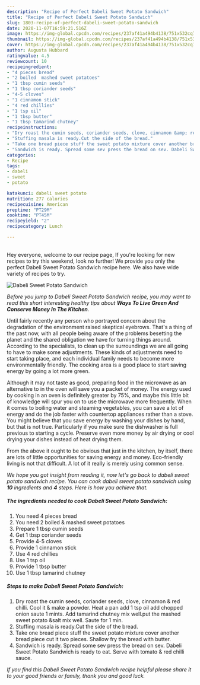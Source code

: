 ```yaml
---
description: "Recipe of Perfect Dabeli Sweet Potato Sandwich"
title: "Recipe of Perfect Dabeli Sweet Potato Sandwich"
slug: 1803-recipe-of-perfect-dabeli-sweet-potato-sandwich
date: 2020-11-07T16:59:21.516Z
image: https://img-global.cpcdn.com/recipes/237af41a494b4138/751x532cq70/dabeli-sweet-potato-sandwich-recipe-main-photo.jpg
thumbnail: https://img-global.cpcdn.com/recipes/237af41a494b4138/751x532cq70/dabeli-sweet-potato-sandwich-recipe-main-photo.jpg
cover: https://img-global.cpcdn.com/recipes/237af41a494b4138/751x532cq70/dabeli-sweet-potato-sandwich-recipe-main-photo.jpg
author: Augusta Hubbard
ratingvalue: 4.5
reviewcount: 10
recipeingredient:
- "4 pieces bread"
- "2 boiled  mashed sweet potatoes"
- "1 tbsp cumin seeds"
- "1 tbsp coriander seeds"
- "4-5 cloves"
- "1 cinnamon stick"
- "4 red chillies"
- "1 tsp oil"
- "1 tbsp butter"
- "1 tbsp tamarind chutney"
recipeinstructions:
- "Dry roast the cumin seeds, coriander seeds, clove, cinnamon &amp; red chilli. Cool it &amp; make a powder. Heat a pan add 1 tsp oil add chopped onion saute 1 mints. Add tamarind chutney mix well.put the mashed sweet potato &amp;salt mix well. Saute for 1 min."
- "Stuffing masala is ready.Cut the side of the bread."
- "Take one bread piece stuff the sweet potato mixture cover another bread piece cut it two pieces. Shallow fry the bread with butter."
- "Sandwich is ready. Spread some sev press the bread on sev. Dabeli Sweet Potato Sandwich is ready to eat. Serve with tomato &amp; red chilli sauce."
categories:
- Recipe
tags:
- dabeli
- sweet
- potato

katakunci: dabeli sweet potato 
nutrition: 277 calories
recipecuisine: American
preptime: "PT29M"
cooktime: "PT45M"
recipeyield: "2"
recipecategory: Lunch

---
```

<br>
Hey everyone, welcome to our recipe page, If you're looking for new recipes to try this weekend, look no further! We provide you only the perfect Dabeli Sweet Potato Sandwich recipe here. We also have wide variety of recipes to try.
<br>


![Dabeli Sweet Potato Sandwich](https://img-global.cpcdn.com/recipes/237af41a494b4138/751x532cq70/dabeli-sweet-potato-sandwich-recipe-main-photo.jpg)

<i>Before you jump to Dabeli Sweet Potato Sandwich recipe, you may want to read this short interesting healthy tips about 
<strong>Ways To Live Green And Conserve Money In The Kitchen</strong>.</i>
</br>

Until fairly recently any person who portrayed concern about the degradation of the environment raised skeptical eyebrows. That's a thing of the past now, with all people being aware of the problems besetting the planet and the shared obligation we have for turning things around. According to the specialists, to clean up the surroundings we are all going to have to make some adjustments. These kinds of adjustments need to start taking place, and each individual family needs to become more environmentally friendly. The cooking area is a good place to start saving energy by going a lot more green.

Although it may not taste as good, preparing food in the microwave as an alternative to in the oven will save you a packet of money. The energy used by cooking in an oven is definitely greater by 75%, and maybe this little bit of knowledge will spur you on to use the microwave more frequently. When it comes to boiling water and steaming vegetables, you can save a lot of energy and do the job faster with countertop appliances rather than a stove. You might believe that you save energy by washing your dishes by hand, but that is not true. Particularly if you make sure the dishwasher is full previous to starting a cycle. Preserve even more money by air drying or cool drying your dishes instead of heat drying them.

From the above it ought to be obvious that just in the kitchen, by itself, there are lots of little opportunities for saving energy and money. Eco-friendly living is not that difficult. A lot of it really is merely using common sense.


<i>We hope you got insight from reading it, now let's go back to dabeli sweet potato sandwich recipe. You can cook dabeli sweet potato sandwich using <strong>10</strong> ingredients and <strong>4</strong> steps. Here is how you achieve that.
</i>

##### The ingredients needed to cook Dabeli Sweet Potato Sandwich:

1. You need 4 pieces bread
1. You need 2 boiled &amp; mashed sweet potatoes
1. Prepare 1 tbsp cumin seeds
1. Get 1 tbsp coriander seeds
1. Provide 4-5 cloves
1. Provide 1 cinnamon stick
1. Use 4 red chillies
1. Use 1 tsp oil
1. Provide 1 tbsp butter
1. Use 1 tbsp tamarind chutney


##### Steps to make Dabeli Sweet Potato Sandwich:

1. Dry roast the cumin seeds, coriander seeds, clove, cinnamon &amp; red chilli. Cool it &amp; make a powder. Heat a pan add 1 tsp oil add chopped onion saute 1 mints. Add tamarind chutney mix well.put the mashed sweet potato &amp;salt mix well. Saute for 1 min.
1. Stuffing masala is ready.Cut the side of the bread.
1. Take one bread piece stuff the sweet potato mixture cover another bread piece cut it two pieces. Shallow fry the bread with butter.
1. Sandwich is ready. Spread some sev press the bread on sev. Dabeli Sweet Potato Sandwich is ready to eat. Serve with tomato &amp; red chilli sauce.


<i>If you find this Dabeli Sweet Potato Sandwich recipe helpful please share it to your good friends or family, thank you and good luck.</i>
